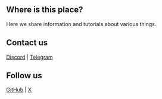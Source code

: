 ## Where is this place?

Here we share information and tutorials about various things.

## Contact us

[Discord](https://discord.gg/keift) | [Telegram](https://t.me/keiftt)

## Follow us

[GitHub](https://github.com/keift) | [X](https://x.com/keiftttt)